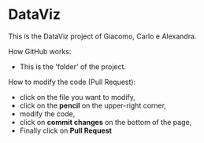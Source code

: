 # DataViz

This is the DataViz project of Giacomo, Carlo e Alexandra.

How GitHub works:
- This is the 'folder' of the project. 

How to modify the code (Pull Request):
- click on the file you want to modify, 
- click on the **pencil** on the upper-right corner, 
- modify the code, 
- click on **commit changes** on the bottom of the page, 
- Finally click on **Pull Request**
